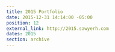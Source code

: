 ```yaml
---
title: 2015 Portfolio
date: 2015-12-31 14:14:00 -05:00
position: 12
external_link: http://2015.sawyerh.com
dates: 2015
section: archive
---
```


